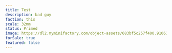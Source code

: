 ```yaml
---
title: Test
description: bad guy
faction: this
scale: 32mm
status: Primed
image: https://dl2.myminifactory.com/object-assets/683bf5c257f400.91061671/images/720X720-Vine_Blight_03_PS.png
forSale: true
featured: false
---
```

